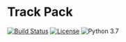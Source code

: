 # Track Pack

[![Build Status](https://travis-ci.com/offa/trackpack.svg?branch=master)](https://travis-ci.com/offa/trackpack)
[![License](https://img.shields.io/badge/license-GPLv3-yellow.svg)](LICENSE)
![Python 3.7](https://img.shields.io/badge/python-3.7-green.svg)
